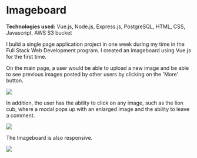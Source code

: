 # Imageboard



**Technologies used:** Vue.js, Node.js, Express.js, PostgreSQL, HTML, CSS, Javascript, AWS S3 bucket



I build a single page application project in one week during my time in the Full Stack Web Development program. I created an imageboard using Vue.js for the first time. 

On the main page, a user would be able to upload a new image and be able to see previous images posted by other users by clicking on the 'More' button. 

<img src="imageboard_uploadpic_demo.gif">



In addition, the user has the ability to click on any image, such as the lion cub, where a modal pops up with an enlarged image and the ability to leave a comment.

<img src="imageboard_modal_demo.gif">



The Imageboard is also responsive.

<img src="imageboard_responsive_demo.gif">











